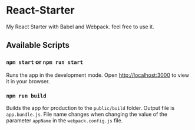 # React-Starter
My React Starter with Babel and Webpack.
feel free to use it.

## Available Scripts

### `npm start` or `npm run start`
Runs the app in the development mode.
Open [http://localhost:3000](http://localhost:3000) to view it in your browser.

### `npm run build`
Builds the app for production to the `public/build` folder.
Output file is `app.bundle.js`. File name changes when changing the value of the parameter `appName` in the `webpack.config.js` file.